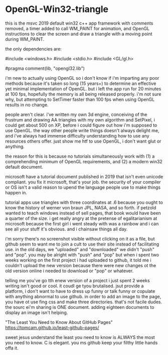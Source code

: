 # OpenGL-Win32-triangle

this is the msvc 2019 default win32 c++ app framework with comments removed, a timer added to call WM_PAINT for animation, and OpenGL instructions to clear the screen and draw a triangle with a moving point during WM_PAINT.

the only dependencies are:


#include <windows.h>
#include <stdio.h>
#include <GL/gl.h>

#pragma comment(lib, "opengl32.lib")



i'm new to actually using OpenGL so i don't know if i'm imparting any poor methods because it's taken so long (15 years+) to determine an effective yet minimal implementation of OpenGL. but i left the app run for 20 minutes at 100 fps, hopefully the memory is all being released properly. i'm not sure why, but attempting to SetTimer faster than 100 fps when using OpenGL results in no change.

people aren't clear. i've written my own 3d engine, conceiving of the frustrum and drawing AA triangles with my own algorithm and SetPixel, i could get about 500 on XP, before i could figure out how i'm supposed to use OpenGL. the way other people write things doesn't always delight me, and i've always had immense difficulty understanding how to use any resources others offer. just show me htf to use OpenGL, i don't want glut or anything.

the reason for this is because no tutorials simultaneously work with (1) a comprehending minimum of OpenGL requirements, and (2) a modern win32 default document.

microsoft have a tutorial document published in 2019 that isn't even unicode compliant. you fix it microsoft, that's your job. the security of your compiler or OS isn't a valid reason to upend the language people use to make things happen in.

tutorial apps use triangles with three coordinates at .6 because you ought to know the history of werner von braun JPL, NASA, and so forth. if petzold wanted to teach windows instead of sell pages, that book would have been a quarter of the size. i get really angry at the pretense of egalitarianism at microsoft because the first girl i went steady with was a rainbow and i can see all your stuff it's obvious. and i chainsaw things all day.

i'm sorry there's no screenshot visible without clicking on it as a file, but github seem to want me to join a cult to use their site instead of facilitating use. in the old days, we "uploaded" and "downloaded" we didn't "push" and "pop". you may be alright with "push" and "pop" but when i spent two weeks working on the first project i had uploaded to github, it told me i couldn't upload the new version because there were new changes ot the old version online i needed to download or "pop" or whatever.

telling me you've go tth enew version of a project i just spent 2 weeks writing isn't good or cool. it coudl ge tyou brutalised. jsut provide a platform, i don't want to have to dress up funny or talk funny or copulate with anything abnormal to use github. in order to add an image to the page, you have ot use fing css and make three directories. that's not facile dudes. the sourc ei'm sharing is ONE document. adding eighteen documents to display an image isn't helping.

"The Least You Need to Know About GitHub Pages"
https://tomcam.github.io/least-github-pages/

sweet jesus understand the least you need to know is ALWAYS the most you need to know. C is elegant. you ms github keep your filthy little hands offa it.
